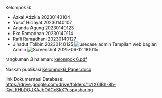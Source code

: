 Kelompok 6:
- Azkal Adzkia 20230140104
- Yusuf Hidayat 20230140107
- Ananda Agung 20230140123
- Eko Ramadhan 20230140114
- Rafli Ramadhani 20230140127
- Jihadut Tolibin 20230140125
![usecase admin](https://github.com/user-attachments/assets/bdb15035-ad58-4904-a817-9e41ece3bbad)
Tampilan web bagian Admin
![Screenshot 2025-06-12 181015](https://github.com/user-attachments/assets/bf364bc9-638a-442b-b837-f4afa1159652)

rangkuman 3 halaman:
[kelompok 6.pdf](https://github.com/user-attachments/files/20989065/kelompok.6.pdf)

Naskah publikasi
[Kelompok6_Paper.docx](https://github.com/user-attachments/files/20989070/Kelompok6_Paper.docx)

link Dokumentasi Database: 
https://drive.google.com/drive/folders/1cYX6IBh-8b-lQvLKHbDOJXAJbOACxSkX?usp=sharing
